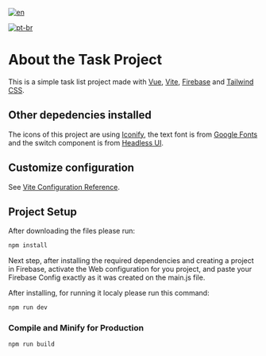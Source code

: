 [![en](https://img.shields.io/badge/lang-en-red.svg)](https://github.com/MatheusTKoch/task-project/blob/main/README.md)

[![pt-br](https://img.shields.io/badge/lang-pt--br-green.svg)](https://github.com/MatheusTKoch/task-project/blob/main/README.en.md)

# About the Task Project

This is a simple task list project made with [Vue](https://vuejs.org), [Vite](https://vitejs.dev), [Firebase](https://firebase.google.com) and [Tailwind CSS](https://tailwindcss.com).

## Other depedencies installed

The icons of this project are using [Iconify](https://iconify.design), the text font is from [Google Fonts](https://fonts.google.com) and the switch component is from [Headless UI](https://headlessui.com).

## Customize configuration

See [Vite Configuration Reference](https://vitejs.dev/config/).

## Project Setup

After downloading the files please run:

```sh
npm install
```
Next step, after installing the required dependencies and creating a project in Firebase, activate the Web configuration for you project, and paste your Firebase Config exactly as it was created on the main.js file.

After installing, for running it localy please run this command:

```sh
npm run dev
```

### Compile and Minify for Production

```sh
npm run build
```
